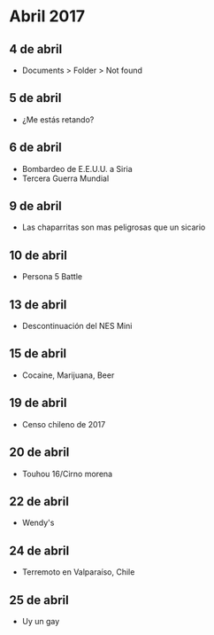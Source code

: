 Abril 2017
===========

## 4 de abril
 - Documents > Folder > Not found
 
## 5 de abril
 - ¿Me estás retando?
 
## 6 de abril
 - Bombardeo de E.E.U.U. a Siria
 - Tercera Guerra Mundial

## 9 de abril
 - Las chaparritas son mas peligrosas que un sicario

## 10 de abril
 - Persona 5 Battle

## 13 de abril
 - Descontinuación del NES Mini

## 15 de abril
 - Cocaine, Marijuana, Beer

## 19 de abril
 - Censo chileno de 2017

## 20 de abril
 - Touhou 16/Cirno morena

## 22 de abril
 - Wendy's

## 24 de abril
 - Terremoto en Valparaíso, Chile

## 25 de abril
 - Uy un gay
